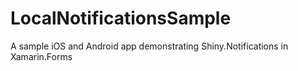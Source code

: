 # LocalNotificationsSample
A sample iOS and Android app demonstrating Shiny.Notifications in Xamarin.Forms
